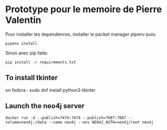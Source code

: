# Prototype pour le memoire de Pierre Valentin


Pour installer les dependences, installer le packet manager pipenv puis:
```
pipenv install
```

Sinon avec pip faite:
```
pip install -r requirements.txt
```
## To install tkinter
on fedora : sudo dnf install python3-tkinter 


## Launch the neo4j server 
```
docker run -d --publish=7474:7474 --publish=7687:7687 --volume=neo4j:/data --name neo4j --env NEO4J_AUTH=neo4j/root neo4j
```